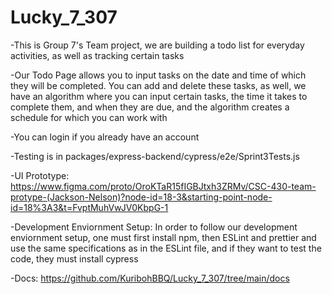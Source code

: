 # Lucky_7_307

-This is Group 7's Team project, we are building a todo list for everyday activities, as well as tracking certain tasks

-Our Todo Page allows you to input tasks on the date and time of which they will be completed. You can add and delete these tasks, as well, we have an algorithm where you can input certain tasks, the time it takes to complete them, and when they are due, and the algorithm creates a schedule for which you can work with

-You can login if you already have an account

-Testing is in packages/express-backend/cypress/e2e/Sprint3Tests.js

-UI Prototype: https://www.figma.com/proto/OroKTaR15fIGBJtxh3ZRMv/CSC-430-team-protype-(Jackson-Nelson)?node-id=18-3&starting-point-node-id=18%3A3&t=FvptMuhVwJV0KbpG-1

-Development Enviornment Setup: In order to follow our development enviornment setup, one must first install npm, then ESLint and prettier and use the same specifications as in the ESLint file, and if they want to test the code, they must install cypress

-Docs: https://github.com/KuribohBBQ/Lucky_7_307/tree/main/docs
